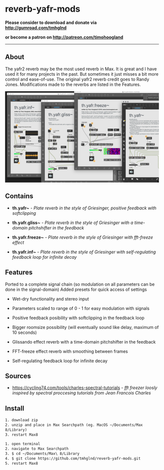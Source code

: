# reverb-yafr-mods

**Please consider to download and donate via http://gumroad.com/tmhglnd**

**or become a patron on http://patreon.com/timohoogland**

---

## About

The yafr2 reverb may be the most used reverb in Max. It is great and I have used it for many projects in the past. But sometimes it just misses a bit more control and ease-of-use. The original yafr2 reverb credit goes to Randy Jones. Modifications made to the reverbs are listed in the Features.

![](./media/screenshot.png)

## Contains

- **th.yafr~** - *Plate reverb in the style of Griesinger, positive feedback with softclipping*

- **th.yafr.gliss~** - *Plate reverb in the style of Griesinger with a time-domain pitchshifter in the feedback*

- **th.yafr.freeze~** - *Plate reverb in the style of Griesinger with fft-freeze effect*

- **th.yafr.inf~** - *Plate reverb in the style of Griesinger with self-regulating feedback loop for infinite decay*

## Features

Ported to a complete signal chain (so modulation on all parameters can be done in the signal-domain)
Added presets for quick access of settings

- Wet-dry functionality and stereo input

- Parameters scaled to range of 0 - 1 for easy modulation with signals

- Positive feedback posibility with softclipping in the feedback loop

- Bigger roomsize possibility (will eventually sound like delay, maximum of 10 seconds)

- Glissando effect reverb with a time-domain pitchshifter in the feedback

- FFT-freeze effect reverb with smoothing between frames

- Self-regulating feedback loop for infinite decay

## Sources

- https://cycling74.com/tools/charles-spectral-tutorials - *fft freezer loosly inspired by spectral proccesing tutorials from Jean Francois Charles*

## Install

```
1. download zip
2. unzip and place in Max Searchpath (eg. MacOS ~/Documents/Max 8/Library)
3. restart Max8
```

```
1. open terminal
2. navigate to Max Searchpath
3. $ cd ~/Documents/Max\ 8/Library
4. $ git clone https://github.com/tmhglnd/reverb-yafr-mods.git
5. restart Max8
```
